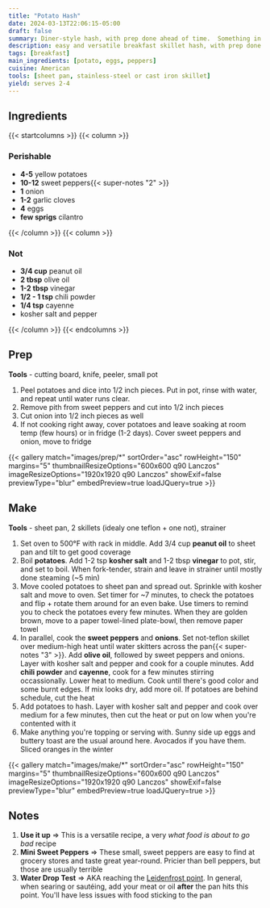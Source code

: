 ```yaml
---
title: "Potato Hash"
date: 2024-03-13T22:06:15-05:00
draft: false
summary: Diner-style hash, with prep done ahead of time.  Something in the fridge you need to use up?  It can probably go in the hash
description: easy and versatile breakfast skillet hash, with prep done ahead of time
tags: [breakfast]
main_ingredients: [potato, eggs, peppers]
cuisine: American
tools: [sheet pan, stainless-steel or cast iron skillet]
yield: serves 2-4
---
```


## Ingredients

{{< startcolumns >}}
{{< column >}}

### Perishable

* **4-5** yellow potatoes
* **10-12** sweet peppers{{< super-notes "2" >}}
* **1** onion
* **1-2** garlic cloves
* **4** eggs
* **few sprigs** cilantro

{{< /column >}}
{{< column >}}

### Not

* **3/4 cup** peanut oil
* **2 tbsp** olive oil
* **1-2 tbsp** vinegar
* **1/2 - 1 tsp** chili powder
* **1/4 tsp** cayenne
* kosher salt and pepper

{{< /column >}}
{{< endcolumns >}}

## Prep

**Tools** - cutting board, knife, peeler, small pot

1. Peel potatoes and dice into 1/2 inch pieces.  Put in pot, rinse with water, and repeat until water runs clear.
2. Remove pith from sweet peppers and cut into 1/2 inch pieces
3. Cut onion into 1/2 inch pieces as well
4. If not cooking right away, cover potatoes and leave soaking at room temp (few hours) or in fridge (1-2 days).  Cover sweet peppers and onion, move to fridge

{{< gallery match="images/prep/*" sortOrder="asc" rowHeight="150" margins="5" thumbnailResizeOptions="600x600 q90 Lanczos" imageResizeOptions="1920x1920 q90 Lanczos" showExif=false previewType="blur" embedPreview=true loadJQuery=true >}}

## Make

**Tools** - sheet pan, 2 skillets (idealy one teflon + one not), strainer

1. Set oven to 500°F with rack in middle.  Add 3/4 cup **peanut oil** to sheet pan and tilt to get good coverage
2. Boil **potatoes**.  Add 1-2 tsp **kosher salt** and 1-2 tbsp **vinegar** to pot, stir, and set to boil.  When fork-tender, strain and leave in strainer until mostly done steaming (~5 min)
3. Move cooled potatoes to sheet pan and spread out. Sprinkle with kosher salt and move to oven.  Set timer for ~7 minutes, to check the potatoes and flip + rotate them around for an even bake.  Use timers to remind you to check the potatoes every few minutes.  When they are golden brown, move to a paper towel-lined plate-bowl, then remove paper towel
4. In parallel, cook the **sweet peppers** and **onions**.  Set not-teflon skillet over medium-high heat until water skitters across the pan{{< super-notes "3" >}}.  Add **olive oil**, followed by sweet peppers and onions.  Layer with kosher salt and pepper and cook for a couple minutes.  Add **chili powder** and **cayenne**, cook for a few minutes stirring occassionally. Lower heat to medium.  Cook until there's good color and some burnt edges.  If mix looks dry, add more oil. If potatoes are behind schedule, cut the heat
5. Add potatoes to hash.  Layer with kosher salt and pepper and cook over medium for a few minutes, then cut the heat or put on low when you're contented with it
6. Make anything you're topping or serving with.  Sunny side up eggs and buttery toast are the usual around here.  Avocados if you have them.  Sliced oranges in the winter

{{< gallery match="images/make/*" sortOrder="asc" rowHeight="150" margins="5" thumbnailResizeOptions="600x600 q90 Lanczos" imageResizeOptions="1920x1920 q90 Lanczos" showExif=false previewType="blur" embedPreview=true loadJQuery=true >}}

## Notes

1. **Use it up** => This is a versatile recipe, a very *what food is about to go bad* recipe
2. **Mini Sweet Peppers** =>  These small, sweet peppers are easy to find at grocery stores and taste great year-round.  Pricier than bell peppers, but those are usually terrible
3. **Water Drop Test** => AKA reaching the [Leidenfrost point](https://en.wikipedia.org/wiki/Leidenfrost_effect).  In general, when searing or sautéing, add your meat or oil **after** the pan hits this point.  You'll have less issues with food sticking to the pan
